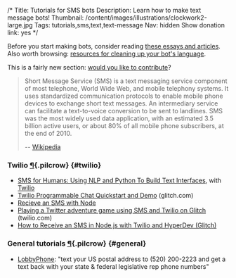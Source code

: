 /*
Title: Tutorials for SMS bots
Description: Learn how to make text message bots!
Thumbnail: /content/images/illustrations/clockwork2-large.jpg
Tags: tutorials,sms,text,text-message
Nav: hidden
Show donation link: yes
*/


<div class="note">
  <p>
    Before you start making bots, consider reading <a href="/bot-ethics">these essays and articles</a>. Also worth browsing: <a href="/resources/libraries-frameworks/#language">resources for cleaning up your bot's language</a>.
  </p>
</div>

<div class="note">
  <p>
    This is a fairly new section: <a href="https://github.com/botwiki/botwiki.org">would you like to contribute</a>?
  </p>
</div>


> Short Message Service (SMS) is a text messaging service component of most telephone, World Wide Web, and mobile telephony systems. It uses standardized communication protocols to enable mobile phone devices to exchange short text messages. An intermediary service can facilitate a text-to-voice conversion to be sent to landlines. SMS was the most widely used data application, with an estimated 3.5 billion active users, or about 80% of all mobile phone subscribers, at the end of 2010.
>
> -- [Wikipedia](https://en.wikipedia.org/wiki/Short_Message_Service)


### Twilio [¶](#twilio){.pilcrow} {#twilio}

- [SMS for Humans: Using NLP and Python To Build Text Interfaces](https://www.youtube.com/watch?v=3o5awRDS0oI), with [Twilio](https://www.twilio.com/)
- [Twilio Programmable Chat Quickstart and Demo](https://glitch.com/edit/#!/twilio-chat-qs) (glitch.com)
- [Recieve an SMS with Node](https://glitch.com/edit/#!/sms-to-webpage)
- [Playing a Twitter adventure game using SMS and Twilio on Glitch](https://www.twilio.com/blog/2017/04/playing-a-twitter-adventure-game-using-sms-and-twilio-on-glitch.html) (twilio.com)
- [How to Receive an SMS in Node.js with Twilio and HyperDev (Glitch)](https://www.twilio.com/blog/2016/08/how-to-receive-an-sms-in-node-js-with-twilio-and-hyperdev.html)


### General tutorials [¶](#general){.pilcrow} {#general}

- [LobbyPhone](http://backspace.com/notes/2016/12/lobbyphone.php): "text your US postal address to (520) 200-2223 and get a text back with your state & federal legislative rep phone numbers"


